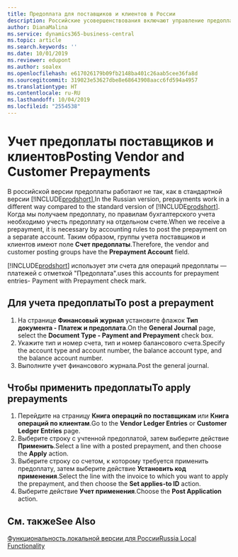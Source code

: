 ```yaml
---
title: Предоплата для поставщиков и клиентов в России
description: Российские усовершенствования включают управление предоплатой поставщиков и клиентов.
author: DianaMalina
ms.service: dynamics365-business-central
ms.topic: article
ms.search.keywords: ''
ms.date: 10/01/2019
ms.reviewer: edupont
ms.author: soalex
ms.openlocfilehash: e617026179b09fb2148ba401c26aab5cee36fa8d
ms.sourcegitcommit: 319023e53627dbe8e68643908aacc6fd594a4957
ms.translationtype: HT
ms.contentlocale: ru-RU
ms.lasthandoff: 10/04/2019
ms.locfileid: "2554538"
---
```

# <a name="posting-vendor-and-customer-prepayments"></a><span data-ttu-id="af640-103">Учет предоплаты поставщиков и клиентов</span><span class="sxs-lookup"><span data-stu-id="af640-103">Posting Vendor and Customer Prepayments</span></span>

<span data-ttu-id="af640-104">В российской версии предоплаты работают не так, как в стандартной версии [!INCLUDE[prodshort](../../includes/prodshort.md)],</span><span class="sxs-lookup"><span data-stu-id="af640-104">In the Russian version, prepayments work in a different way compared to the standard version of [!INCLUDE[prodshort](../../includes/prodshort.md)].</span></span> <span data-ttu-id="af640-105">Когда мы получаем предоплату, по правилам бухгалтерского учета необходимо учесть предоплату на отдельном счете.</span><span class="sxs-lookup"><span data-stu-id="af640-105">When we receive a prepayment, it is necessary by accounting rules to post the prepayment on a separate account.</span></span> <span data-ttu-id="af640-106">Таким образом, группы учета поставщиков и клиентов имеют поле **Счет предоплаты**.</span><span class="sxs-lookup"><span data-stu-id="af640-106">Therefore, the vendor and customer posting groups have the **Prepayment Account** field.</span></span>

[!INCLUDE[prodshort](../../includes/prodshort.md)] <span data-ttu-id="af640-107">использует эти счета для операций предоплаты — платежей с отметкой "Предоплата".</span><span class="sxs-lookup"><span data-stu-id="af640-107">uses this accounts for prepayment entries- Payment with Prepayment check mark.</span></span>

## <a name="to-post-a-prepayment"></a><span data-ttu-id="af640-108">Для учета предоплаты</span><span class="sxs-lookup"><span data-stu-id="af640-108">To post a prepayment</span></span>

1. <span data-ttu-id="af640-109">На странице **Финансовый журнал** установите флажок **Тип документа - Платеж и предоплата**.</span><span class="sxs-lookup"><span data-stu-id="af640-109">On the **General Journal** page, select the **Document Type - Payment and Prepayment** check box.</span></span>
2. <span data-ttu-id="af640-110">Укажите тип и номер счета, тип и номер балансового счета.</span><span class="sxs-lookup"><span data-stu-id="af640-110">Specify the account type and account number, the balance account type, and the balance account number.</span></span>
3. <span data-ttu-id="af640-111">Выполните учет финансового журнала.</span><span class="sxs-lookup"><span data-stu-id="af640-111">Post the general journal.</span></span>

## <a name="to-apply-prepayments"></a><span data-ttu-id="af640-112">Чтобы применить предоплаты</span><span class="sxs-lookup"><span data-stu-id="af640-112">To apply prepayments</span></span>

1. <span data-ttu-id="af640-113">Перейдите на страницу **Книга операций по поставщикам** или **Книга операций по клиентам**.</span><span class="sxs-lookup"><span data-stu-id="af640-113">Go to the **Vendor Ledger Entries** or **Customer Ledger Entries** page.</span></span>
2. <span data-ttu-id="af640-114">Выберите строку с учтенной предоплатой, затем выберите действие **Применить**.</span><span class="sxs-lookup"><span data-stu-id="af640-114">Select a line with a posted prepayment, and then choose the **Apply** action.</span></span>
4. <span data-ttu-id="af640-115">Выберите строку со счетом, к которому требуется применить предоплату, затем выберите действие **Установить код применения**.</span><span class="sxs-lookup"><span data-stu-id="af640-115">Select the line with the invoice to which you want to apply the prepayment, and then choose the **Set applies-to ID** action.</span></span>
6. <span data-ttu-id="af640-116">Выберите действие **Учет применения**.</span><span class="sxs-lookup"><span data-stu-id="af640-116">Choose the **Post Application** action.</span></span>

## <a name="see-also"></a><span data-ttu-id="af640-117">См. также</span><span class="sxs-lookup"><span data-stu-id="af640-117">See Also</span></span>

[<span data-ttu-id="af640-118">Функциональность локальной версии для России</span><span class="sxs-lookup"><span data-stu-id="af640-118">Russia Local Functionality</span></span>](russia-local-functionality.md)  
